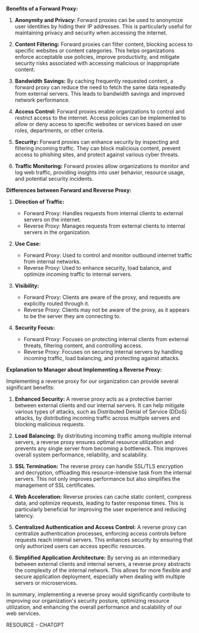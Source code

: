 **Benefits of a Forward Proxy:**

1. **Anonymity and Privacy:** Forward proxies can be used to anonymize user identities by hiding their IP addresses. This is particularly useful for maintaining privacy and security when accessing the internet.

2. **Content Filtering:** Forward proxies can filter content, blocking access to specific websites or content categories. This helps organizations enforce acceptable use policies, improve productivity, and mitigate security risks associated with accessing malicious or inappropriate content.

3. **Bandwidth Savings:** By caching frequently requested content, a forward proxy can reduce the need to fetch the same data repeatedly from external servers. This leads to bandwidth savings and improved network performance.

4. **Access Control:** Forward proxies enable organizations to control and restrict access to the internet. Access policies can be implemented to allow or deny access to specific websites or services based on user roles, departments, or other criteria.

5. **Security:** Forward proxies can enhance security by inspecting and filtering incoming traffic. They can block malicious content, prevent access to phishing sites, and protect against various cyber threats.

6. **Traffic Monitoring:** Forward proxies allow organizations to monitor and log web traffic, providing insights into user behavior, resource usage, and potential security incidents.

**Differences between Forward and Reverse Proxy:**

1. **Direction of Traffic:**
   - Forward Proxy: Handles requests from internal clients to external servers on the internet.
   - Reverse Proxy: Manages requests from external clients to internal servers in the organization.

2. **Use Case:**
   - Forward Proxy: Used to control and monitor outbound internet traffic from internal networks.
   - Reverse Proxy: Used to enhance security, load balance, and optimize incoming traffic to internal servers.

3. **Visibility:**
   - Forward Proxy: Clients are aware of the proxy, and requests are explicitly routed through it.
   - Reverse Proxy: Clients may not be aware of the proxy, as it appears to be the server they are connecting to.

4. **Security Focus:**
   - Forward Proxy: Focuses on protecting internal clients from external threats, filtering content, and controlling access.
   - Reverse Proxy: Focuses on securing internal servers by handling incoming traffic, load balancing, and protecting against attacks.

**Explanation to Manager about Implementing a Reverse Proxy:**

Implementing a reverse proxy for our organization can provide several significant benefits:

1. **Enhanced Security:** A reverse proxy acts as a protective barrier between external clients and our internal servers. It can help mitigate various types of attacks, such as Distributed Denial of Service (DDoS) attacks, by distributing incoming traffic across multiple servers and blocking malicious requests.

2. **Load Balancing:** By distributing incoming traffic among multiple internal servers, a reverse proxy ensures optimal resource utilization and prevents any single server from becoming a bottleneck. This improves overall system performance, reliability, and scalability.

3. **SSL Termination:** The reverse proxy can handle SSL/TLS encryption and decryption, offloading this resource-intensive task from the internal servers. This not only improves performance but also simplifies the management of SSL certificates.

4. **Web Acceleration:** Reverse proxies can cache static content, compress data, and optimize requests, leading to faster response times. This is particularly beneficial for improving the user experience and reducing latency.

5. **Centralized Authentication and Access Control:** A reverse proxy can centralize authentication processes, enforcing access controls before requests reach internal servers. This enhances security by ensuring that only authorized users can access specific resources.

6. **Simplified Application Architecture:** By serving as an intermediary between external clients and internal servers, a reverse proxy abstracts the complexity of the internal network. This allows for more flexible and secure application deployment, especially when dealing with multiple servers or microservices.

In summary, implementing a reverse proxy would significantly contribute to improving our organization's security posture, optimizing resource utilization, and enhancing the overall performance and scalability of our web services.



RESOURCE - CHATGPT

